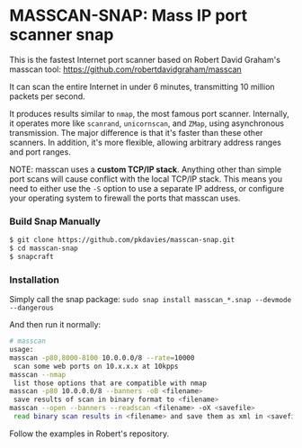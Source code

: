 # MASSCAN-SNAP: Mass IP port scanner snap

This is the fastest Internet port scanner based on Robert David Graham's masscan tool:
https://github.com/robertdavidgraham/masscan

It can scan the entire Internet in under 6 minutes, transmitting 10 million packets per second.

It produces results similar to `nmap`, the most famous port scanner. Internally, it operates more like `scanrand`, `unicornscan`, and `ZMap`, using asynchronous transmission. The major difference is that it's faster than these other scanners. In addition, it's more flexible, allowing arbitrary address ranges and port ranges.

NOTE: masscan uses a **custom TCP/IP stack**. Anything other than simple port scans will cause conflict with the local TCP/IP stack. This means you need to either use the `-S` option to use a separate IP address, or configure your operating system to firewall the ports that masscan uses.

### Build Snap Manually
```sh
$ git clone https://github.com/pkdavies/masscan-snap.git
$ cd masscan-snap
$ snapcraft
```

### Installation
Simply call the snap package:
`sudo snap install masscan_*.snap --devmode --dangerous`

And then run it normally:
```sh
# masscan
usage:
masscan -p80,8000-8100 10.0.0.0/8 --rate=10000
 scan some web ports on 10.x.x.x at 10kpps
masscan --nmap
 list those options that are compatible with nmap
masscan -p80 10.0.0.0/8 --banners -oB <filename>
 save results of scan in binary format to <filename>
masscan --open --banners --readscan <filename> -oX <savefile>
 read binary scan results in <filename> and save them as xml in <savefile>
```

Follow the examples in Robert's repository.
